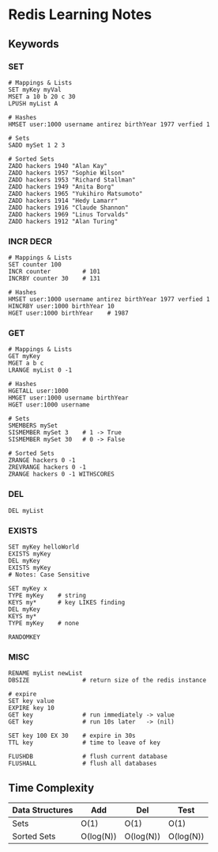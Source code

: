 # Redis Learning Notes

## Keywords

### SET
```redis
# Mappings & Lists
SET myKey myVal
MSET a 10 b 20 c 30
LPUSH myList A

# Hashes
HMSET user:1000 username antirez birthYear 1977 verfied 1

# Sets
SADD mySet 1 2 3

# Sorted Sets
ZADD hackers 1940 "Alan Kay"
ZADD hackers 1957 "Sophie Wilson"
ZADD hackers 1953 "Richard Stallman"
ZADD hackers 1949 "Anita Borg"
ZADD hackers 1965 "Yukihiro Matsumoto"
ZADD hackers 1914 "Hedy Lamarr"
ZADD hackers 1916 "Claude Shannon"
ZADD hackers 1969 "Linus Torvalds"
ZADD hackers 1912 "Alan Turing"
```

### INCR DECR
```redis
# Mappings & Lists
SET counter 100
INCR counter         # 101
INCRBY counter 30    # 131

# Hashes
HMSET user:1000 username antirez birthYear 1977 verfied 1
HINCRBY user:1000 birthYear 10
HGET user:1000 birthYear    # 1987
```

### GET
```redis
# Mappings & Lists
GET myKey
MGET a b c
LRANGE myList 0 -1

# Hashes
HGETALL user:1000
HMGET user:1000 username birthYear
HGET user:1000 username

# Sets
SMEMBERS mySet
SISMEMBER mySet 3    # 1 -> True
SISMEMBER mySet 30   # 0 -> False

# Sorted Sets
ZRANGE hackers 0 -1
ZREVRANGE hackers 0 -1
ZRANGE hackers 0 -1 WITHSCORES
```

### DEL
```redis
DEL myList
```

### EXISTS
```redis
SET myKey helloWorld
EXISTS myKey
DEL myKey
EXISTS myKey
# Notes: Case Sensitive

SET myKey x
TYPE myKey    # string
KEYS my*      # key LIKES finding
DEL myKey
KEYS my*
TYPE myKey    # none

RANDOMKEY
```

### MISC
```redis
RENAME myList newList
DBSIZE               # return size of the redis instance

# expire
SET key value
EXPIRE key 10
GET key              # run immediately -> value
GET key              # run 10s later   -> (nil)

SET key 100 EX 30    # expire in 30s
TTL key              # time to leave of key

FLUSHDB              # flush current database
FLUSHALL             # flush all databases
```

## Time Complexity

| Data Structures |      Add       |      Del      |      Test      |
|-----------------|----------------|---------------|----------------|
| Sets            | O(1)           | O(1)          | O(1)           |
| Sorted Sets     | O(log(N))      | O(log(N))     | O(log(N))      |
